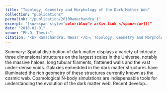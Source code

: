 ```yaml
---
title: "Topology, Geometry and Morphology of the Dark Matter Web"
collection: "publications"
permalink: "/publication/2018Ramachandra_1"
excerpt: "[<u><span style="color:blue"> arXiv link </span></u>]()"
date: "2018-01-01"
venue: "Ph.D. Thesis"
citation: "<b> Ramachandra, Nesar </b>; Topology, Geometry and Morphology of the Dark Matter Web, Ph.D. Thesis, 2018"
---
```



Summary: Spatial distribution of dark matter displays a variety of intricate three dimensional structures on the largest scales in the Universe, notably the massive haloes, long tubular filaments, flattened walls and the vast under-dense voids. Galaxies embedded in the dark matter structures have illuminated the rich geometry of these structures currently known as the cosmic web. Cosmological N-body simulations are indispensable tools for understanding the evolution of the dark matter web. Recent develop...